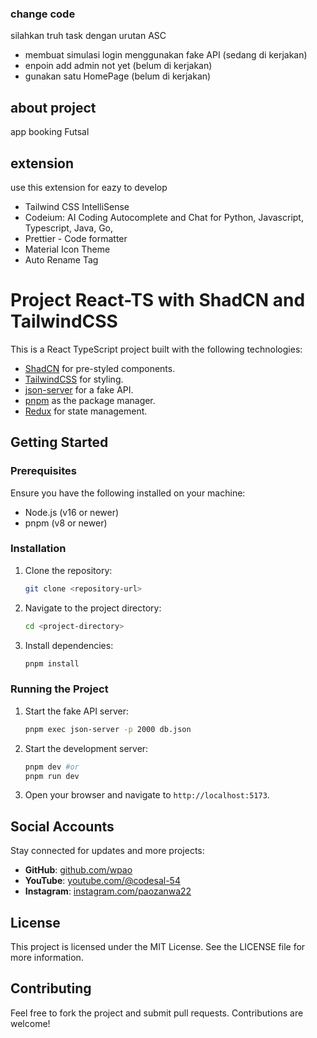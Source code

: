 ### change code

silahkan truh task dengan urutan ASC

- membuat simulasi login menggunakan fake API (sedang di kerjakan)
- enpoin add admin not yet (belum di kerjakan)
- gunakan satu HomePage (belum di kerjakan)

## about project

app booking Futsal

## extension

use this extension for eazy to develop

- Tailwind CSS IntelliSense
- Codeium: AI Coding Autocomplete and Chat for Python, Javascript, Typescript, Java, Go,
- Prettier - Code formatter
- Material Icon Theme
- Auto Rename Tag

# Project React-TS with ShadCN and TailwindCSS

This is a React TypeScript project built with the following technologies:

- [ShadCN](https://shadcn.dev) for pre-styled components.
- [TailwindCSS](https://tailwindcss.com) for styling.
- [json-server](https://github.com/typicode/json-server) for a fake API.
- [pnpm](https://pnpm.io) as the package manager.
- [Redux](https://redux.js.org) for state management.

## Getting Started

### Prerequisites

Ensure you have the following installed on your machine:

- Node.js (v16 or newer)
- pnpm (v8 or newer)

### Installation

1. Clone the repository:
   ```bash
   git clone <repository-url>
   ```
2. Navigate to the project directory:
   ```bash
   cd <project-directory>
   ```
3. Install dependencies:
   ```bash
   pnpm install
   ```

### Running the Project

1. Start the fake API server:
   ```bash
   pnpm exec json-server -p 2000 db.json
   ```
2. Start the development server:
   ```bash
   pnpm dev #or
   pnpm run dev
   ```
3. Open your browser and navigate to `http://localhost:5173`.

## Social Accounts

Stay connected for updates and more projects:

- **GitHub**: <a href="https://github.com/wpao" target="_blank">github.com/wpao</a>
- **YouTube**: <a href="https://www.youtube.com/@codesal-54" target="_blank">youtube.com/@codesal-54</a>
- **Instagram**: <a href="https://www.instagram.com/paozanwa22/" target="_blank">instagram.com/paozanwa22</a>

## License

This project is licensed under the MIT License. See the LICENSE file for more information.

## Contributing

Feel free to fork the project and submit pull requests. Contributions are welcome!
